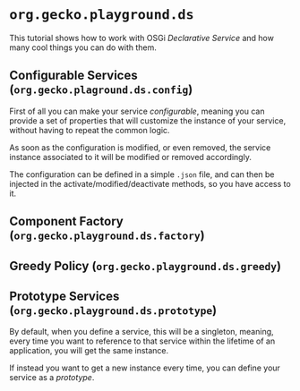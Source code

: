 # `org.gecko.playground.ds`

This tutorial shows how to work with OSGi *Declarative Service* and how many cool things you can do with them.

## Configurable Services (`org.gecko.plaground.ds.config`)

First of all you can make your service *configurable*, meaning you can provide a set of properties that will customize the instance of your service, without having to repeat the common logic. 

As soon as the configuration is modified, or even removed, the service instance associated to it will be modified or removed accordingly. 

The configuration can be defined in a simple `.json` file, and can then be injected in the activate/modified/deactivate methods, so you have access to it.



## Component Factory (`org.gecko.playground.ds.factory`)



## Greedy Policy (`org.gecko.playground.ds.greedy`)



## Prototype Services (`org.gecko.playground.ds.prototype`)

By default, when you define a service, this will be a singleton, meaning, every time you want to reference to that service within the lifetime of an application, you will get the same instance.

If instead you want to get a new instance every time, you can define your service as a *prototype*. 

